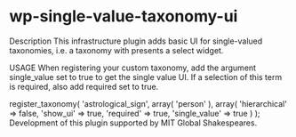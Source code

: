 # wp-single-value-taxonomy-ui

Description
This infrastructure plugin adds basic UI for single-valued taxonomies, i.e. a taxonomy with presents a select widget.

USAGE
When registering your custom taxonomy, add the argument single_value set to true to get the single value UI. If a selection of this term is required, also add required set to true.

register_taxonomy(
    'astrological_sign',
    array( 'person' ),
    array(
        'hierarchical' => false,
        'show_ui' => true,
        'required' => true,
        'single_value' => true
    )
);
Development of this plugin supported by MIT Global Shakespeares.
